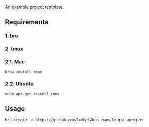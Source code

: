 An example project template.

## Requirements
### 1. [bro](https://github.com/ludbek/bro)
### 2. tmux
### 2.1. Mac
`brew install tmux`
### 2.2. Ubuntu
`sudo apt-get install tmux`

## Usage
`bro create -t https://github.com/ludbek/bro-example.git aproject`

